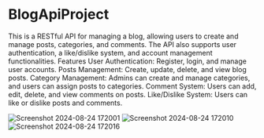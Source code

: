# BlogApiProject 
This is a RESTful API for managing a blog, allowing users to create and manage posts, categories, and comments. The API also supports user authentication, a like/dislike system, and account management functionalities. 
Features
User Authentication: Register, login, and manage user accounts.
Posts Management: Create, update, delete, and view blog posts.
Category Management: Admins can create and manage categories, and users can assign posts to categories.
Comment System: Users can add, edit, delete, and view comments on posts.
Like/Dislike System: Users can like or dislike posts and comments.


![Screenshot 2024-08-24 172001](https://github.com/user-attachments/assets/0433d098-dbc9-4a3f-80bc-95fe36320cb0)
![Screenshot 2024-08-24 172010](https://github.com/user-attachments/assets/c36e539a-5bc1-4d69-96d7-ae43935ac4b9)
![Screenshot 2024-08-24 172016](https://github.com/user-attachments/assets/2fe8df3c-1ef8-4664-a51e-ee5ae99711c6)


